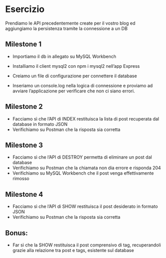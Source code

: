 # Esercizio
Prendiamo le API precedentemente create per il vostro blog ed aggiungiamo la persistenza tramite la connessione a un DB

## Milestone 1
- Importiamo il db in allegato su MySQL Workbench

- Installiamo il client mysql2 con npm i mysql2 nell’app Express

- Creiamo un file di configurazione per connettere il database

- Inseriamo un console.log nella logica di connessione e proviamo ad avviare l’applicazione per verificare che non ci siano errori.

## Milestone 2
- Facciamo sì che l’API di INDEX restituisca la lista di post recuperata dal database in formato JSON
- Verifichiamo su Postman che la risposta sia corretta

## Milestone 3
- Facciamo sì che l’API di DESTROY permetta di eliminare un post dal database
- Verifichiamo su Postman che la chiamata non dia errore e risponda 204
- Verifichiamo su MySQL Workbench che il post venga effettivamente rimosso

## Milestone 4
- Facciamo sì che l’API di SHOW restituisca il post desiderato in formato JSON
- Verifichiamo su Postman che la risposta sia corretta

## Bonus:
- Far sì che la SHOW restituisca il post comprensivo di tag, recuperandoli grazie alla relazione tra post e tags, esistente sul database